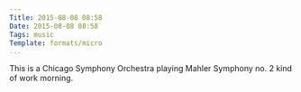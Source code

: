 ```yaml
---
Title: 2015-08-08 08:58
Date: 2015-08-08 08:58
Tags: music
Template: formats/micro
...
```


This is a Chicago Symphony Orchestra playing Mahler Symphony no. 2 kind of
work morning.
